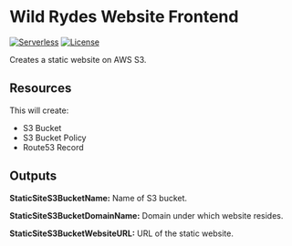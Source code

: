 # Wild Rydes Website Frontend
[![Serverless](http://public.serverless.com/badges/v3.svg)](http://www.serverless.com)
[![License](https://img.shields.io/badge/License-BSD%202--Clause-orange.svg)](https://opensource.org/licenses/BSD-2-Clause)

Creates a static website on AWS S3.

## Resources

This will create:
* S3 Bucket
* S3 Bucket Policy
* Route53 Record

## Outputs

__StaticSiteS3BucketName:__ Name of S3 bucket.

__StaticSiteS3BucketDomainName:__ Domain under which website resides.

__StaticSiteS3BucketWebsiteURL:__ URL of the static website.
